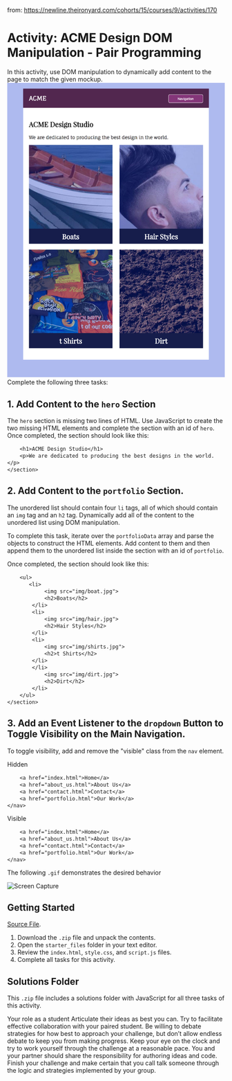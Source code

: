 from: https://newline.theironyard.com/cohorts/15/courses/9/activities/170

# Activity: ACME Design DOM Manipulation - Pair Programming
In this activity, use DOM manipulation to dynamically add content to the page to match the given mockup.
![image](https://github.com/JamieBort/ACMEDesignDOMManipulation/blob/master/img/5ab2dc81-layout.png)
Complete the following three tasks:
## 1. Add Content to the `hero` Section  
The `hero` section is missing two lines of HTML. Use JavaScript to create the two missing HTML elements and complete the section with an id of `hero`. Once completed, the section should look like this:
```<section id="hero">
    <h1>ACME Design Studio</h1>
    <p>We are dedicated to producing the best designs in the world.</p>
</section>
```

## 2. Add Content to the `portfolio` Section.  
The unordered list should contain four `li` tags, all of which should contain an `img` tag and an `h2` tag. Dynamically add all of the content to the unordered list using DOM manipulation.

To complete this task, iterate over the `portfolioData` array and parse the objects to construct the HTML elements. Add content to them and then append them to the unordered list inside the section with an id of `portfolio`.

Once completed, the section should look like this:
```<section id="portfolio">
    <ul>
       <li>
            <img src="img/boat.jpg">
            <h2>Boats</h2>
        </li>
        <li>
            <img src="img/hair.jpg">
            <h2>Hair Styles</h2>
        </li>
        <li>
            <img src="img/shirts.jpg">
            <h2>t Shirts</h2>
        </li>
        </li>
            <img src="img/dirt.jpg">
            <h2>Dirt</h2>
        </li>
    </ul>
</section>
```
## 3. Add an Event Listener to the `dropdown` Button to Toggle Visibility on the Main Navigation.  
To toggle visibility, add and remove the "visible" class from the `nav` element.

Hidden
```<nav id="main_navigation">
    <a href="index.html">Home</a>
    <a href="about_us.html">About Us</a>
    <a href="contact.html">Contact</a>
    <a href="portfolio.html">Our Work</a>
</nav>
```
Visible
```<nav id="main_navigation" class="visible">
    <a href="index.html">Home</a>
    <a href="about_us.html">About Us</a>
    <a href="contact.html">Contact</a>
    <a href="portfolio.html">Our Work</a>
</nav>
```
The following `.gif` demonstrates the desired behavior

![Screen Capture](https://thumbs.gfycat.com/CarefulThornyIndianabat-size_restricted.gif)
## Getting Started
[Source File]().
1. Download the `.zip` file and unpack the contents.
2. Open the `starter_files` folder in your text editor.
3. Review the `index.html`, `style.css`, and `script.js` files.
4. Complete all tasks for this activity.
## Solutions Folder  
This `.zip` file includes a solutions folder with JavaScript for all three tasks of this activity.

Your role as a student
Articulate their ideas as best you can. Try to facilitate effective collaboration with your paired student. Be willing to debate strategies for how best to approach your challenge, but don’t allow endless debate to keep you from making progress. Keep your eye on the clock and try to work yourself through the challenge at a reasonable pace. You and your partner should share the responsibility for authoring ideas and code. Finish your challenge and make certain that you call talk someone through the logic and strategies implemented by your group.
